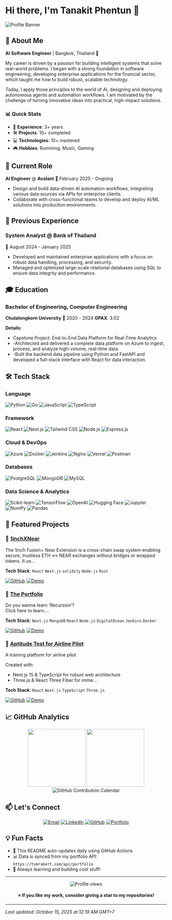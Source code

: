 # Hi there, I'm Tanakit Phentun 👋

![Profile Banner](https://github.com/tumrabert/tumrabert/blob/main/assets/banner.gif?raw=true)

## 🚀 About Me

**AI Software Engineer** | Bangkok, Thailand 📍

My career is driven by a passion for building intelligent systems that solve real-world problems. I began with a strong foundation in software engineering, developing enterprise applications for the financial sector, which taught me how to build robust, scalable technology.

Today, I apply those principles to the world of AI, designing and deploying autonomous agents and automation workflows. I am motivated by the challenge of turning innovative ideas into practical, high-impact solutions.

### 📊 Quick Stats
- 🎯 **Experience**: 3+ years
- 🛠️ **Projects**: 10+ completed
- 💻 **Technologies**: 10+ mastered
- 🎮 **Hobbies**: Runnning, Music, Gaming

## 💼 Current Role

**AI Engineer** @ **Avalant**
📅 February 2025 - Ongoing

- Design and build data-driven AI automation workflows, integrating various data sources via APIs for enterprise clients.
- Collaborate with cross-functional teams to develop and deploy AI/ML solutions into production environments.

## 💼 Previous Experience

### System Analyst @ Bank of Thailand
📅 August 2024 - January 2025

- Developed and maintained enterprise applications with a focus on robust data handling, processing, and security.
- Managed and optimized large-scale relational databases using SQL to ensure data integrity and performance.

## 🎓 Education

### Bachelor of Engineering, Computer Engineering
**Chulalongkorn University**
📅 2020 - 2024
**GPAX**: 3.02

**Details**:
- Capstone Project: End-to-End Data Platform for Real-Time Analytics
- -Architected and delivered a complete data platform on Azure to ingest, process, and analyze high-volume, real-time data.
- -Built the backend data pipeline using Python and FastAPI and developed a full-stack interface with React for data interaction.

## 🛠️ Tech Stack

### Language
![Python](https://img.shields.io/badge/-Python-000000?style=flat-square&logo=python&logoColor=white) ![Go](https://img.shields.io/badge/-Go-000000?style=flat-square&logo=go&logoColor=white) ![JavaScript](https://img.shields.io/badge/-JavaScript-000000?style=flat-square&logo=javascript&logoColor=white) ![TypeScript](https://img.shields.io/badge/-TypeScript-000000?style=flat-square&logo=typescript&logoColor=white)
### Framework
![React](https://img.shields.io/badge/-React-000000?style=flat-square&logo=react&logoColor=white) ![Next.js](https://img.shields.io/badge/-Nextjs-000000?style=flat-square&logo=nextjs&logoColor=white) ![Tailwind CSS](https://img.shields.io/badge/-Tailwind%20CSS-000000?style=flat-square&logo=tailwindcss&logoColor=white) ![Node.js](https://img.shields.io/badge/-Nodejs-000000?style=flat-square&logo=nodejs&logoColor=white) ![Express.js](https://img.shields.io/badge/-Expressjs-000000?style=flat-square&logo=expressjs&logoColor=white)
### Cloud & DevOps
![Azure](https://img.shields.io/badge/-Azure-000000?style=flat-square&logo=azure&logoColor=white) ![Docker](https://img.shields.io/badge/-Docker-000000?style=flat-square&logo=docker&logoColor=white) ![Jenkins](https://img.shields.io/badge/-Jenkins-000000?style=flat-square&logo=jenkins&logoColor=white) ![Nginx](https://img.shields.io/badge/-Nginx-000000?style=flat-square&logo=nginx&logoColor=white) ![Vercel](https://img.shields.io/badge/-Vercel-000000?style=flat-square&logo=vercel&logoColor=white) ![Postman](https://img.shields.io/badge/-Postman-000000?style=flat-square&logo=postman&logoColor=white)
### Databases
![PostgreSQL](https://img.shields.io/badge/-PostgreSQL-000000?style=flat-square&logo=postgresql&logoColor=white) ![MongoDB](https://img.shields.io/badge/-MongoDB-000000?style=flat-square&logo=mongodb&logoColor=white) ![MySQL](https://img.shields.io/badge/-MySQL-000000?style=flat-square&logo=mysql&logoColor=white)
### Data Science & Analytics
![Scikit-learn](https://img.shields.io/badge/-Scikitlearn-000000?style=flat-square&logo=scikitlearn&logoColor=white) ![TensorFlow](https://img.shields.io/badge/-TensorFlow-000000?style=flat-square&logo=tensorflow&logoColor=white) ![OpenAI](https://img.shields.io/badge/-OpenAI-000000?style=flat-square&logo=openai&logoColor=white) ![Hugging Face](https://img.shields.io/badge/-Hugging%20Face-000000?style=flat-square&logo=huggingface&logoColor=white) ![Jupyter](https://img.shields.io/badge/-Jupyter-000000?style=flat-square&logo=jupyter&logoColor=white) ![NumPy](https://img.shields.io/badge/-NumPy-000000?style=flat-square&logo=numpy&logoColor=white) ![Pandas](https://img.shields.io/badge/-Pandas-000000?style=flat-square&logo=pandas&logoColor=white)

## 🌟 Featured Projects

### 🔗 [1inchXNear](https://1inch-fusion-near.vercel.app/)

The 1inch Fusion+ Near Extension is a cross-chain swap system enabling secure, trustless ETH ↔ NEAR exchanges without bridges or wrapped tokens. It us...

**Tech Stack**: `React` `Next.js` `solidity` `Node.js` `Rust`

[![GitHub](https://img.shields.io/badge/-GitHub-181717?style=flat-square&logo=github)](https://github.com/tumrabert/1inchXNear) [![Demo](https://img.shields.io/badge/-Live_Demo-FF6B6B?style=flat-square&logo=vercel)](https://1inch-fusion-near.vercel.app/)
### 🔗 [The Portfolio](https://tumrabert.com/)

Do you wanna learn ‘Recursion’?   
Click here to learn....

**Tech Stack**: `Next.js` `MongoDB` `React` `Node.js` `DigitalOcean` `Jenkins` `Docker`

[![GitHub](https://img.shields.io/badge/-GitHub-181717?style=flat-square&logo=github)](https://github.com/tumrabert/ProfilePage) [![Demo](https://img.shields.io/badge/-Live_Demo-FF6B6B?style=flat-square&logo=vercel)](https://tumrabert.com/)
### 🔗 [Aptitude Test for Airline Pilot](https://pilotgame.vercel.app/)

A training platform for airline pilot

Created with:
  - Next.js 15 & TypeScript for robust web architecture
  - Three.js & React Three Fiber for imme...

**Tech Stack**: `React` `Next.js` `TypeScript` `Three.js`

[![GitHub](https://img.shields.io/badge/-GitHub-181717?style=flat-square&logo=github)](https://github.com/tumrabert/PilotAptGame) [![Demo](https://img.shields.io/badge/-Live_Demo-FF6B6B?style=flat-square&logo=vercel)](https://pilotgame.vercel.app/)

## 📈 GitHub Analytics

<div align="center">
  <img height="180em" src="https://github-readme-stats.vercel.app/api?username=tumrabert&show_icons=true&theme=radical&include_all_commits=true&count_private=true"/>
  <img height="180em" src="https://github-readme-stats.vercel.app/api/top-langs/?username=tumrabert&layout=compact&langs_count=8&theme=radical"/>
</div>

<div align="center">
  <img src="https://ghchart.rshah.org/tumrabert" alt="GitHub Contribution Calendar" />
</div>


## 📫 Let's Connect

<div align="center">

[![Email](https://img.shields.io/badge/-tum_tanakitp@hotmail.com-D14836?style=for-the-badge&logo=gmail&logoColor=white)](mailto:tum_tanakitp@hotmail.com)
[![LinkedIn](https://img.shields.io/badge/-LinkedIn-0077B5?style=for-the-badge&logo=linkedin&logoColor=white)](https://linkedin.com/in/tumrabert)
[![GitHub](https://img.shields.io/badge/-GitHub-181717?style=for-the-badge&logo=github)](https://github.com/tumrabert)
[![Portfolio](https://img.shields.io/badge/-Portfolio-FF6B6B?style=for-the-badge&logo=vercel)](https://tumrabert.com)

</div>

## 💡 Fun Facts

- 🔄 This README auto-updates daily using GitHub Actions
- 📊 Data is synced from my portfolio API: `https://tumrabert.com/api/portfolio`
- 🎯 Always learning and building cool stuff!

---

<div align="center">
  <img src="https://komarev.com/ghpvc/?username=tumrabert&color=blueviolet&style=flat-square&label=Profile+Views" alt="Profile views" />
  <br><br>
  <b>⭐ If you like my work, consider giving a star to my repositories!</b>
</div>

---
*Last updated: October 15, 2025 at 12:19 AM GMT+7*
